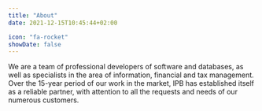 ```yaml
---
title: "About"
date: 2021-12-15T10:45:44+02:00

icon: "fa-rocket"
showDate: false
---
```

We are a team of professional developers of software and databases, as well as specialists in the area of information, financial and tax management. Over the 15-year period of our work in the market, IPB has established itself as a reliable partner, with attention to all the requests and needs of our numerous customers.
